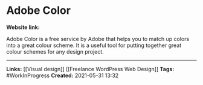# Adobe Color
**Website link:**

Adobe Color is a free service by Adobe that helps you to match up colors into a great colour scheme. It is a useful tool for putting together great colour schemes for any design project. 

---
**Links:** [[Visual design]] [[Freelance WordPress Web Design]]
**Tags:** #WorkInProgress 
**Created:** 2021-05-31  13:32